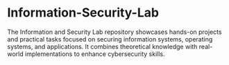 # Information-Security-Lab
The Information and Security Lab repository showcases hands-on projects and practical tasks focused on securing information systems, operating systems, and applications. It combines theoretical knowledge with real-world implementations to enhance cybersecurity skills.
